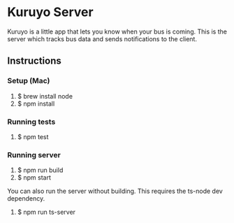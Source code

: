 # Kuruyo Server
Kuruyo is a little app that lets you know when your bus is coming.
This is the server which tracks bus data and sends notifications to the client.


## Instructions

### Setup (Mac)
1. $ brew install node
2. $ npm install

### Running tests
1. $ npm test

### Running server
1. $ npm run build
2. $ npm start

You can also run the server without building.
This requires the ts-node dev dependency.

1. $ npm run ts-server
